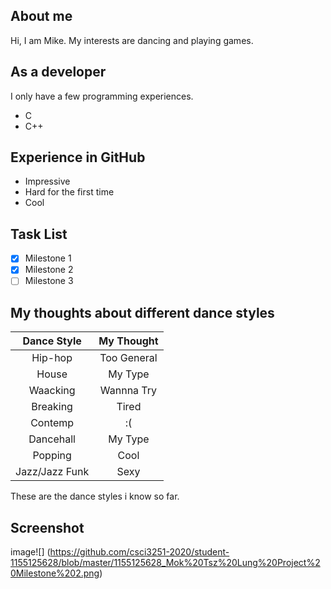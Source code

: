 ## About me ##
Hi, I am Mike. My interests are dancing and playing games.

## As a developer ##
I only have a few programming experiences.
* C
* C++

## Experience in GitHub ##
* Impressive
* Hard for the first time
* Cool

## Task List ##
- [x] Milestone 1
- [x] Milestone 2
- [ ] Milestone 3

## My thoughts about different dance styles ##
|   Dance Style  |   My Thought   |
|:--------------:|:--------------:|
|     Hip-hop    |   Too General  |
|      House     |     My Type    |
|    Waacking    |    Wannna Try  |
|    Breaking    |      Tired     |
|     Contemp    |       :(       |
|    Dancehall   |     My Type    |
|     Popping    |      Cool      |
| Jazz/Jazz Funk |      Sexy      |

These are the dance styles i know so far.

## Screenshot ##
image![] (https://github.com/csci3251-2020/student-1155125628/blob/master/1155125628_Mok%20Tsz%20Lung%20Project%20Milestone%202.png)
